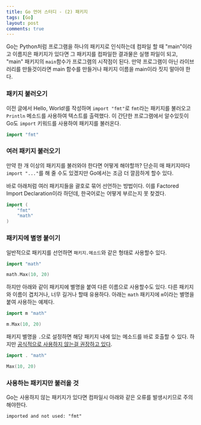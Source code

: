 ```yaml
---
title: Go 언어 스터디 - (2) 패키지
tags: [Go]
layout: post
comments: true
---
```


Go는 Python처럼 프로그램을 하나의 패키지로 인식하는데 컴파일 할 때 "main"이라고 이름지은 패키지가 있다면 그 패키지를 컴파일한 결과물은 실행 파일이 되고, "main" 패키지의 `main`함수가 프로그램의 시작점이 된다.
만약 프로그램이 아닌 라이브러리를 만들것이라면 main 함수를 만들거나 패키지 이름을 main이라 짓지 말아야 한다.


### 패키지 불러오기

이전 글에서 Hello, World!를 작성하며 `import "fmt"`로 `fmt`라는 패키지를 불러오고 `Println` 메소드를 사용하여 텍스트를 출력했다. 이 간단한 프로그램에서 알수있듯이 Go도 `import` 키워드를 사용하여 패키지를 불러온다.

```go
import "fmt"
```

### 여러 패키지 불러오기

만약 한 개 이상의 패키지를 불러와야 한다면 어떻게 해야할까? 단순히 매 패키지마다 `import "..."`를 해 줄 수도 있겠지만 Go에서는 조금 더 깔끔하게 할수 있다.

바로 아래처럼 여러 패키지들을 괄호로 묶어 선언하는 방법이다. 이를 Factored Import Declaration이라 하던데, 한국어로는 어떻게 부르는지 못 찾겠다.
```go
import (
    "fmt"
    "math"
)
```

### 패키지에 별명 붙이기

일반적으로 패키지를 선언하면 `패키지.메소드`와 같은 형태로 사용할수 있다. 

```go
import "math"

math.Max(10, 20)
```

하지만 아래와 같이 패키지에 별명을 붙여 다른 이름으로 사용할수도 있다. 다른 패키지와 이름이 겹치거나, 너무 길거나 할때 유용하다. 아래는 `math` 패키지에 `m`이라는 별명을 붙여 사용하는 예제다.

```go
import m "math"

m.Max(10, 20)
```

패키지 별명을 `.`으로 설정하면 해당 패키지 내에 있는 메소드를 바로 호출할 수 있다. 하지만 [공식적으로 사용하지 않는걸 권장하고 있다](https://golang.org/ref/spec#Import_declarations).
```go
import . "math"

Max(10, 20)
```

### 사용하는 패키지만 불러올 것

Go는 사용하지 않는 패키지가 있다면 컴파일시 아래와 같은 오류를 발생시키므로 주의해야한다.
```
imported and not used: "fmt"
```